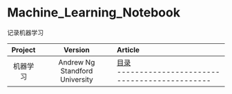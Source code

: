 # Machine_Learning_Notebook
记录机器学习


| Project | Version | Article |
|:-------:|:-------:|:------|
|机器学习|Andrew Ng Standford University|[目录](https://github.com/jzb1128/Machine_Learning_Notebook/blob/main/contents.md)<br>--------------------------------------------<br>|
